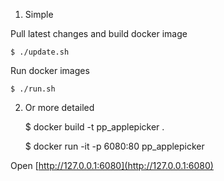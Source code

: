 1. Simple

Pull latest changes and build docker image

    $ ./update.sh

Run docker images

    $ ./run.sh



2. Or more detailed

    $ docker build -t pp_applepicker .

    $ docker run -it -p 6080:80 pp_applepicker

  Open [http://127.0.0.1:6080](http://127.0.0.1:6080)
